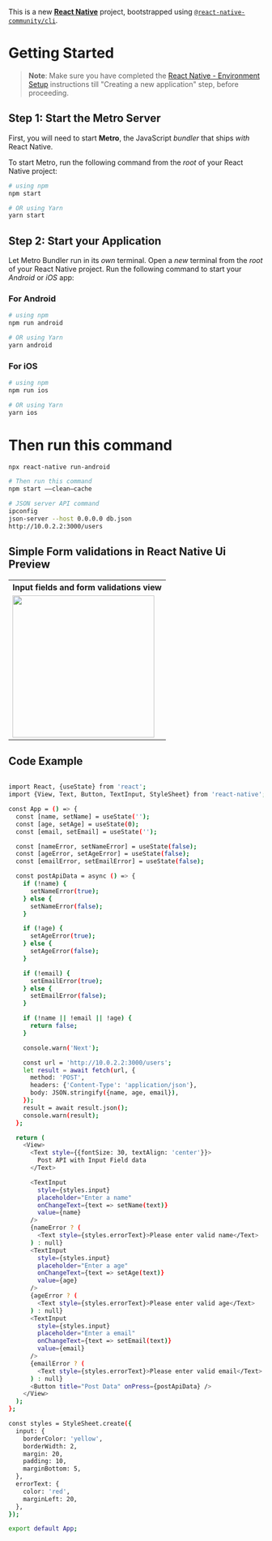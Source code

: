 This is a new [**React Native**](https://reactnative.dev) project, bootstrapped using [`@react-native-community/cli`](https://github.com/react-native-community/cli).

# Getting Started

> **Note**: Make sure you have completed the [React Native - Environment Setup](https://reactnative.dev/docs/environment-setup) instructions till "Creating a new application" step, before proceeding.

## Step 1: Start the Metro Server

First, you will need to start **Metro**, the JavaScript _bundler_ that ships _with_ React Native.

To start Metro, run the following command from the _root_ of your React Native project:

```bash
# using npm
npm start

# OR using Yarn
yarn start
```

## Step 2: Start your Application

Let Metro Bundler run in its _own_ terminal. Open a _new_ terminal from the _root_ of your React Native project. Run the following command to start your _Android_ or _iOS_ app:

### For Android

```bash
# using npm
npm run android

# OR using Yarn
yarn android
```

### For iOS

```bash
# using npm
npm run ios

# OR using Yarn
yarn ios
```



# Then run this command
```bash
npx react-native run-android
```



```bash
# Then run this command
npm start ——clean—cache
```



```bash
# JSON server API command
ipconfig
json-server --host 0.0.0.0 db.json
http://10.0.2.2:3000/users
```


##  Simple Form validations in React Native Ui Preview

<table>
  
  
<tr>                    
   
   <th>Input fields and form validations view</th>

</tr>
  
  
  
  
<tr>
  
<td>

<img src="https://github.com/mdsomad/React_Native_Components/assets/103892160/92c04825-6109-4f34-a3cb-31fbd5328fe7" width="280"/>

</td>



</table>


## Code Example


```bash

import React, {useState} from 'react';
import {View, Text, Button, TextInput, StyleSheet} from 'react-native';

const App = () => {
  const [name, setName] = useState('');
  const [age, setAge] = useState(0);
  const [email, setEmail] = useState('');

  const [nameError, setNameError] = useState(false);
  const [ageError, setAgeError] = useState(false);
  const [emailError, setEmailError] = useState(false);

  const postApiData = async () => {
    if (!name) {
      setNameError(true);
    } else {
      setNameError(false);
    }

    if (!age) {
      setAgeError(true);
    } else {
      setAgeError(false);
    }

    if (!email) {
      setEmailError(true);
    } else {
      setEmailError(false);
    }

    if (!name || !email || !age) {
      return false;
    }

    console.warn('Next');

    const url = 'http://10.0.2.2:3000/users';
    let result = await fetch(url, {
      method: 'POST',
      headers: {'Content-Type': 'application/json'},
      body: JSON.stringify({name, age, email}),
    });
    result = await result.json();
    console.warn(result);
  };

  return (
    <View>
      <Text style={{fontSize: 30, textAlign: 'center'}}>
        Post API with Input Field data
      </Text>

      <TextInput
        style={styles.input}
        placeholder="Enter a name"
        onChangeText={text => setName(text)}
        value={name}
      />
      {nameError ? (
        <Text style={styles.errorText}>Please enter valid name</Text>
      ) : null}
      <TextInput
        style={styles.input}
        placeholder="Enter a age"
        onChangeText={text => setAge(text)}
        value={age}
      />
      {ageError ? (
        <Text style={styles.errorText}>Please enter valid age</Text>
      ) : null}
      <TextInput
        style={styles.input}
        placeholder="Enter a email"
        onChangeText={text => setEmail(text)}
        value={email}
      />
      {emailError ? (
        <Text style={styles.errorText}>Please enter valid email</Text>
      ) : null}
      <Button title="Post Data" onPress={postApiData} />
    </View>
  );
};

const styles = StyleSheet.create({
  input: {
    borderColor: 'yellow',
    borderWidth: 2,
    margin: 20,
    padding: 10,
    marginBottom: 5,
  },
  errorText: {
    color: 'red',
    marginLeft: 20,
  },
});

export default App;



```


